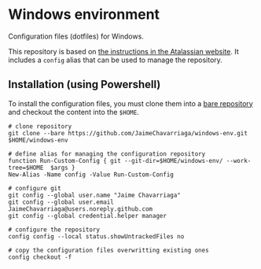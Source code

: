# Windows environment

Configuration files (dotfiles) for Windows.

This repository is based on [the instructions in the Atalassian website](https://developer.atlassian.com/blog/2016/02/best-way-to-store-dotfiles-git-bare-repo/).  It includes a `config` alias that can be used to manage the repository.

## Installation (using Powershell)

To install the configuration files, you must clone them into a [bare repository](http://www.saintsjd.com/2011/01/what-is-a-bare-git-repository/) and checkout the content into the `$HOME`.  

```
# clone repository
git clone --bare https://github.com/JaimeChavarriaga/windows-env.git $HOME/windows-env

# define alias for managing the configuration repository
function Run-Custom-Config { git --git-dir=$HOME/windows-env/ --work-tree=$HOME  $args } 
New-Alias -Name config -Value Run-Custom-Config

# configure git
git config --global user.name "Jaime Chavarriaga"
git config --global user.email JaimeChavarriaga@users.noreply.github.com
git config --global credential.helper manager

# configure the repository
config config --local status.showUntrackedFiles no

# copy the configuration files overwritting existing ones
config checkout -f
```
